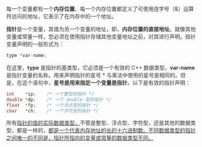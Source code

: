 <font style="color:rgb(51, 51, 51);">每一个变量都有一个</font>**<font style="color:rgb(51, 51, 51);">内存位置</font>**<font style="color:rgb(51, 51, 51);">，每一个内存位置都定义了可使用连字号（&）运算符访问的地址，它表示了在内存中的一个地址。</font>

**<font style="color:rgb(51, 51, 51);">指针</font>**<font style="color:rgb(51, 51, 51);">是一个变量，其值为另一个变量的地址，即，</font>**<font style="color:rgb(51, 51, 51);">内存位置的直接地址</font>**<font style="color:rgb(51, 51, 51);">。就像其他变量或常量一样，您必须在使用指针存储其他变量地址之前，对其进行声明。指针变量声明的一般形式为：</font>

```cpp
type *var-name;
```

<font style="color:rgb(51, 51, 51);">在这里，</font>**<font style="color:rgb(51, 51, 51);">type</font>**<font style="color:rgb(51, 51, 51);"> 是指针的基类型，它必须是一个有效的 C++ 数据类型，</font>**<font style="color:rgb(51, 51, 51);">var-name</font>**<font style="color:rgb(51, 51, 51);"> 是指针变量的名称。用来声明指针的星号 * 与乘法中使用的星号是相同的。但是，在这个语句中，</font>**<font style="color:rgb(51, 51, 51);">星号是用来指定一个变量是指针</font>**<font style="color:rgb(51, 51, 51);">。以下是有效的指针声明：</font>

```cpp
int    *ip;    /* 一个整型的指针 */
double *dp;    /* 一个 double 型的指针 */
float  *fp;    /* 一个浮点型的指针 */
char   *ch;    /* 一个字符型的指针 */
```

<font style="color:rgb(51, 51, 51);">所有</font><u><font style="color:rgb(51, 51, 51);">指针的值的实际数据类型，</font></u><font style="color:rgb(51, 51, 51);">不管是整型、浮点型、字符型，还是其他的数据类型，都是一样的，</font><u><font style="color:rgb(51, 51, 51);">都是一个代表内存地址的长的十六进制数。不同数据类型的指针之间唯一的不同是，指针所指向的变量或常量的数据类型不同。</font></u>


